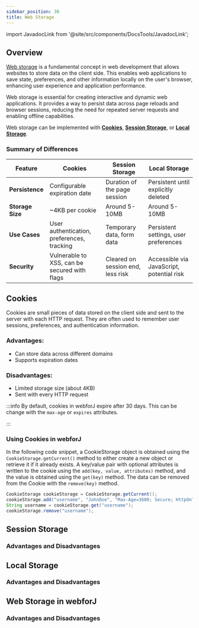 ```yaml
---
sidebar_position: 30
title: Web Storage
---
```

import JavadocLink from '@site/src/components/DocsTools/JavadocLink';


<JavadocLink type="foundation" location="com/webforj/webstorage/WebStorage" top='true'/>

## Overview
[Web storage](https://developer.mozilla.org/en-US/docs/Web/API/Web_Storage_API) is a fundamental concept in web development that allows websites to store data on the client side. This enables web applications to save state, preferences, and other information locally on the user's browser, enhancing user experience and application performance.

Web storage is essential for creating interactive and dynamic web applications. It provides a way to persist data across page reloads and browser sessions, reducing the need for repeated server requests and enabling offline capabilities.

Web storage can be implemented with [**Cookies**](#cookies), [**Session Storage**](#session-storage), or [**Local Storage**](#local-storage).

### Summary of Differences
| Feature            | Cookies                                      | Session Storage                          | Local Storage                            |
|--------------------|----------------------------------------------|------------------------------------------|------------------------------------------|
| **Persistence**    | Configurable expiration date                 | Duration of the page session             | Persistent until explicitly deleted      |
| **Storage Size**   | ~4KB per cookie                              | Around 5-10MB                            | Around 5-10MB                            |
| **Use Cases**      | User authentication, preferences, tracking   | Temporary data, form data                | Persistent settings, user preferences    |
| **Security**       | Vulnerable to XSS, can be secured with flags | Cleared on session end, less risk        | Accessible via JavaScript, potential risk|


## Cookies
Cookies are small pieces of data stored on the client side and sent to the server with each HTTP request. They are often used to remember user sessions, preferences, and authentication information.

### Advantages:
- Can store data across different domains
- Supports expiration dates

### Disadvantages:
- Limited storage size (about 4KB)
- Sent with every HTTP request

:::info
By default, cookies in webforJ expire after 30 days. This can be change with the `max-age` or `expires` attributes.
<!-- Is this configurable? -->
:::

### Using Cookies in webforJ


In the following code snippet, a <JavadocLink type="foundation" location="com/webforj/webstorage/CookieStorage" code='true' suffix='#<init>()'>CookieStorage</JavadocLink> object is obtained using the `CookieStorage.getCurrent()` method to either create a new object or retrieve it if it already exists. A key/value pair with optional attributes is written to the cookie using the `add(key, value, attributes)` method, and the value is obtained using the `get(key)` method. The data can be removed from the Cookie with the `remove(key)` method.

```java
CookieStorage cookieStorage = CookieStorage.getCurrent();
cookieStorage.add("username", "JohnDoe", "Max-Age=3600; Secure; HttpOnly");
String username = cookieStorage.get("username");
cookieStorage.remove("username");
```

## Session Storage
### Advantages and Disadvantages

## Local Storage
### Advantages and Disadvantages

## Web Storage in webforJ
### Advantages and Disadvantages
